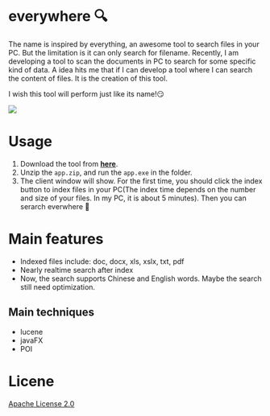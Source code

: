 # everywhere :mag:
The name is inspired by everything, an awesome tool to search files in your PC. But the limitation is it can only search for filename. Recently, I am developing a tool to scan the documents in PC to search for some specific kind of data. A idea hits me that if I can develop a tool where I can search the content of files. It is the creation of this tool.

I wish this tool will perform just like its name!:smirk:

![](http://okja9ah81.bkt.clouddn.com/paper.gif)

# Usage
1. Download the tool from [**here**](http://ozfo4jjxb.bkt.clouddn.com/app.zip).
2. Unzip the `app.zip`, and run the `app.exe` in the folder.
3. The client window will show. For the first time, you should click the index button to index files in your PC(The index time depends on the number and size of your files. In my PC, it is about 5 minutes). Then you can serarch everwhere :punch:

# Main features
* Indexed files include: doc, docx, xls, xslx, txt, pdf
* Nearly realtime search after index
* Now, the search supports Chinese and English words. Maybe the search still need optimization.

## Main techniques
* lucene
* javaFX
* POI

# Licene
[Apache License 2.0](https://github.com/neal1991/everywhere/blob/master/LICENSE)
